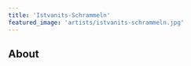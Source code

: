 ```yaml
---
title: 'Istvanits-Schrammeln'
featured_image: 'artists/istvanits-schrammeln.jpg'
---
```


## About



